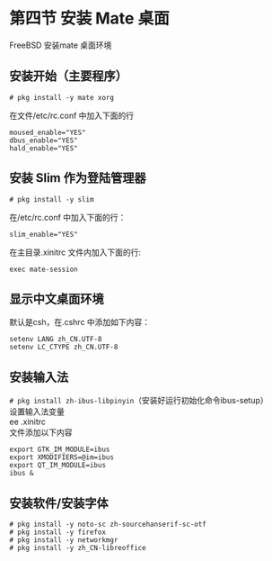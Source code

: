 # 第四节 安装 Mate 桌面

FreeBSD 安装mate 桌面环境

## 安装开始（主要程序）

`# pkg install -y mate xorg`

在文件/etc/rc.conf 中加入下面的行

```
moused_enable="YES"
dbus_enable="YES"
hald_enable="YES"
```

## 安装 Slim 作为登陆管理器

`# pkg install -y slim`

在/etc/rc.conf 中加入下面的行：

`slim_enable="YES"`

在主目录.xinitrc 文件内加入下面的行:

`exec mate-session`

## 显示中文桌面环境

默认是csh，在.cshrc 中添加如下内容：

```
setenv LANG zh_CN.UTF-8
setenv LC_CTYPE zh_CN.UTF-8
```

## 安装输入法

`# pkg install zh-ibus-libpinyin`（安装好运行初始化命令ibus-setup）\
设置输入法变量\
ee .xinitrc\
文件添加以下内容

```
export GTK_IM_MODULE=ibus
export XMODIFIERS=@im=ibus
export QT_IM_MODULE=ibus
ibus &
```

## 安装软件/安装字体

```
# pkg install -y noto-sc zh-sourcehanserif-sc-otf
# pkg install -y firefox
# pkg install -y networkmgr
# pkg install -y zh_CN-libreoffice
```
